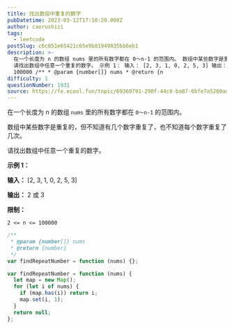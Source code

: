 ```yaml
---
title: 找出数组中重复的数字
pubDatetime: 2023-03-12T17:10:20.000Z
author: caorushizi
tags:
  - leetcode
postSlug: c6c851e65421c65e9b81949835bb6eb1
description: >-
  在一个长度为 n 的数组 nums 里的所有数字都在 0～n-1 的范围内。 数组中某些数字是重复的，但不知道有几个数字重复了，也不知道每个数字重复了几次。
  请找出数组中任意一个重复的数字。 示例 1： 输入： [2, 3, 1, 0, 2, 5, 3] 输出： 2 或 3 限制： 2 <= n <=
  100000 /** * @param {number[]} nums * @return {n
difficulty: 1
questionNumber: 1931
source: https://fe.ecool.fun/topic/69360791-290f-44c8-ba87-6bfe7a5260ad
---
```


在一个长度为 n 的数组 `nums` 里的所有数字都在 `0～n-1` 的范围内。

数组中某些数字是重复的，但不知道有几个数字重复了，也不知道每个数字重复了几次。

请找出数组中任意一个重复的数字。

**示例 1：**

**输入：**
[2, 3, 1, 0, 2, 5, 3]

**输出：** 2 或 3

**限制：**

`2 <= n <= 100000`

```js
/**
 * @param {number[]} nums
 * @return {number}
 */
var findRepeatNumber = function (nums) {};
```

```js
var findRepeatNumber = function (nums) {
  let map = new Map();
  for (let i of nums) {
    if (map.has(i)) return i;
    map.set(i, 1);
  }
  return null;
};
```
